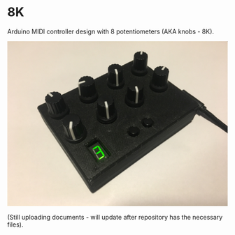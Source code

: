 # 8K
Arduino MIDI controller design with 8 potentiometers (AKA knobs - 8K).

![alt text](8K_Prototype.JPG)

(Still uploading documents - will update after repository has the necessary files).
